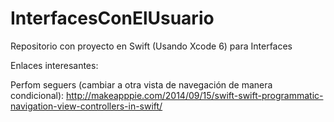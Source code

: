 InterfacesConElUsuario
======================

Repositorio con proyecto en Swift (Usando Xcode 6) para Interfaces

Enlaces interesantes:

Perfom seguers (cambiar a otra vista de navegación de manera condicional): http://makeapppie.com/2014/09/15/swift-swift-programmatic-navigation-view-controllers-in-swift/
